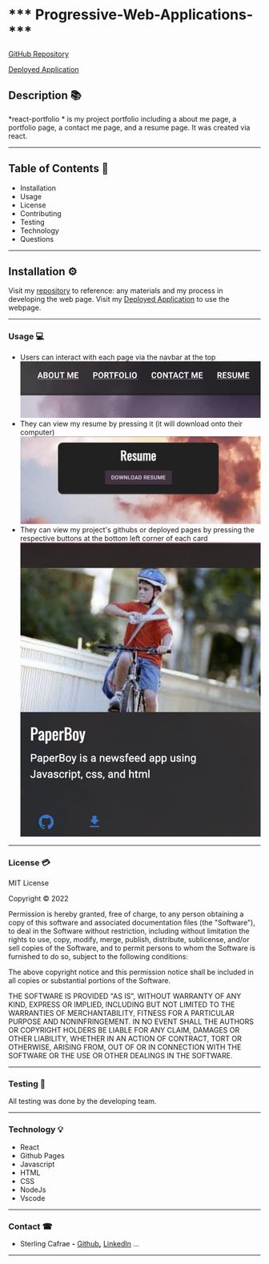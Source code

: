 # *** Progressive-Web-Applications- ***
[GitHub Repository](https://github.com/scarfrae/react-portfolio)

[Deployed Application](https://scarfrae.github.io/react-portfolio/)

<!-- deployed application -->
## **Description** 📚

*react-portfolio * is my project portfolio including a about me page, a portfolio page, a contact me page, and a resume page. It was created via react.
<hr>

## **Table of Contents** 📄

* Installation
* Usage
* License
* Contributing
* Testing
* Technology
* Questions

---

## **Installation** ⚙️

Visit my [repository](https://github.com/scarfrae/react-portfolio) to reference: any materials and my process in developing the web page. Visit my [Deployed Application](https://scarfrae.github.io/react-portfolio/) to use the webpage.
<hr>

### **Usage** 💻
* Users can interact with each page via the navbar at the top
![Screenshot of Navbar](./src/images/Navbar.png)
* They can view my resume by pressing it (it will download onto their computer)
![Screenshot of Resume Button](./src/images/Button.png)
* They can view my project's githubs or deployed pages by pressing the respective buttons at the bottom left corner of each card
![Screenshot of Project Button Usage](./src/images/ProjectButton.png)

<hr>

### **License** 💳

MIT License

Copyright © 2022

Permission is hereby granted, free of charge, to any person obtaining a copy of this software and associated documentation files (the "Software"), to deal in the Software without restriction, including without limitation the rights to use, copy, modify, merge, publish, distribute, sublicense, and/or sell copies of the Software, and to permit persons to whom the Software is furnished to do so, subject to the following conditions:

The above copyright notice and this permission notice shall be included in all copies or substantial portions of the Software.

THE SOFTWARE IS PROVIDED "AS IS", WITHOUT WARRANTY OF ANY KIND, EXPRESS OR IMPLIED, INCLUDING BUT NOT LIMITED TO THE WARRANTIES OF MERCHANTABILITY, FITNESS FOR A PARTICULAR PURPOSE AND NONINFRINGEMENT. IN NO EVENT SHALL THE AUTHORS OR COPYRIGHT HOLDERS BE LIABLE FOR ANY CLAIM, DAMAGES OR OTHER LIABILITY, WHETHER IN AN ACTION OF CONTRACT, TORT OR OTHERWISE, ARISING FROM, OUT OF OR IN CONNECTION WITH THE SOFTWARE OR THE USE OR OTHER DEALINGS IN THE SOFTWARE.
<hr>

### **Testing** 📝
All testing was done by the developing team.
<hr>

### **Technology** 💡
* React
* Github Pages
* Javascript
* HTML
* CSS
* NodeJs
* Vscode
<hr>

### **Contact** ☎
* Sterling Cafrae **-** [Github](https://github.com/scarfrae)**,** [LinkedIn](https://www.linkedin.com/in/sterling-carfrae-a2a8151a5/)
...
***
